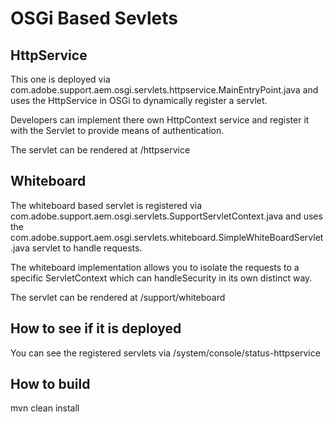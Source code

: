 # OSGi Based Sevlets

## HttpService

This one is deployed via com.adobe.support.aem.osgi.servlets.httpservice.MainEntryPoint.java and uses the HttpService in OSGi to dynamically register a servlet.

Developers can implement there own HttpContext service and register it with the Servlet to provide means of authentication.

The servlet can be rendered at /httpservice

## Whiteboard

The whiteboard based servlet is registered via com.adobe.support.aem.osgi.servlets.SupportServletContext.java and uses the com.adobe.support.aem.osgi.servlets.whiteboard.SimpleWhiteBoardServlet.java servlet to handle requests.

The whiteboard implementation allows you to isolate the requests to a specific ServletContext which can handleSecurity in its own distinct way.

The servlet can be rendered at /support/whiteboard

## How to see if it is deployed

You can see the registered servlets via 
/system/console/status-httpservice

## How to build

mvn clean install